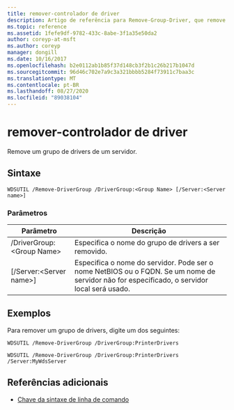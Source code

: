 ```yaml
---
title: remover-controlador de driver
description: Artigo de referência para Remove-Group-Driver, que remove um grupo de drivers de um servidor.
ms.topic: reference
ms.assetid: 1fefe9df-9782-433c-8abe-3f1a35e50da2
author: coreyp-at-msft
ms.author: coreyp
manager: dongill
ms.date: 10/16/2017
ms.openlocfilehash: b2e0112ab1b85f37d148cb3f2b1c26b217b1047d
ms.sourcegitcommit: 96d46c702e7a9c3a321bbbb5284f73911c7baa3c
ms.translationtype: MT
ms.contentlocale: pt-BR
ms.lasthandoff: 08/27/2020
ms.locfileid: "89038104"
---
```

# <a name="remove-drivergroup"></a>remover-controlador de driver

Remove um grupo de drivers de um servidor.

## <a name="syntax"></a>Sintaxe

```
WDSUTIL /Remove-DriverGroup /DriverGroup:<Group Name> [/Server:<Server name>]
```

### <a name="parameters"></a>Parâmetros

|Parâmetro|Descrição|
|---------|-----------|
|/DriverGroup:\<Group Name>|Especifica o nome do grupo de drivers a ser removido.|
|[/Server:\<Server name>]|Especifica o nome do servidor. Pode ser o nome NetBIOS ou o FQDN. Se um nome de servidor não for especificado, o servidor local será usado.|

## <a name="examples"></a>Exemplos

Para remover um grupo de drivers, digite um dos seguintes:
```
WDSUTIL /Remove-DriverGroup /DriverGroup:PrinterDrivers
```
```
WDSUTIL /Remove-DriverGroup /DriverGroup:PrinterDrivers /Server:MyWdsServer
```

## <a name="additional-references"></a>Referências adicionais

- [Chave da sintaxe de linha de comando](command-line-syntax-key.md)